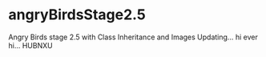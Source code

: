 # angryBirdsStage2.5
Angry Birds stage 2.5 with Class Inheritance and Images
Updating...
hi ever
hi...
HUBNXU